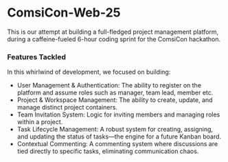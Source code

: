 # ComsiCon-Web-25

This is our attempt at building a full-fledged project management platform, during a caffeine-fueled 6-hour coding sprint for the ComsiCon hackathon.


### Features Tackled

In this whirlwind of development, we focused on building:

- User Management & Authentication: The ability to register on the platform and assume roles such as manager, team lead, member etc.
- Project & Workspace Management: The ability to create, update, and manage distinct project containers.
- Team Invitation System: Logic for inviting members and managing roles within a project.
- Task Lifecycle Management: A robust system for creating, assigning, and updating the status of tasks—the engine for a future Kanban board.
- Contextual Commenting: A commenting system where discussions are tied directly to specific tasks, eliminating communication chaos.
